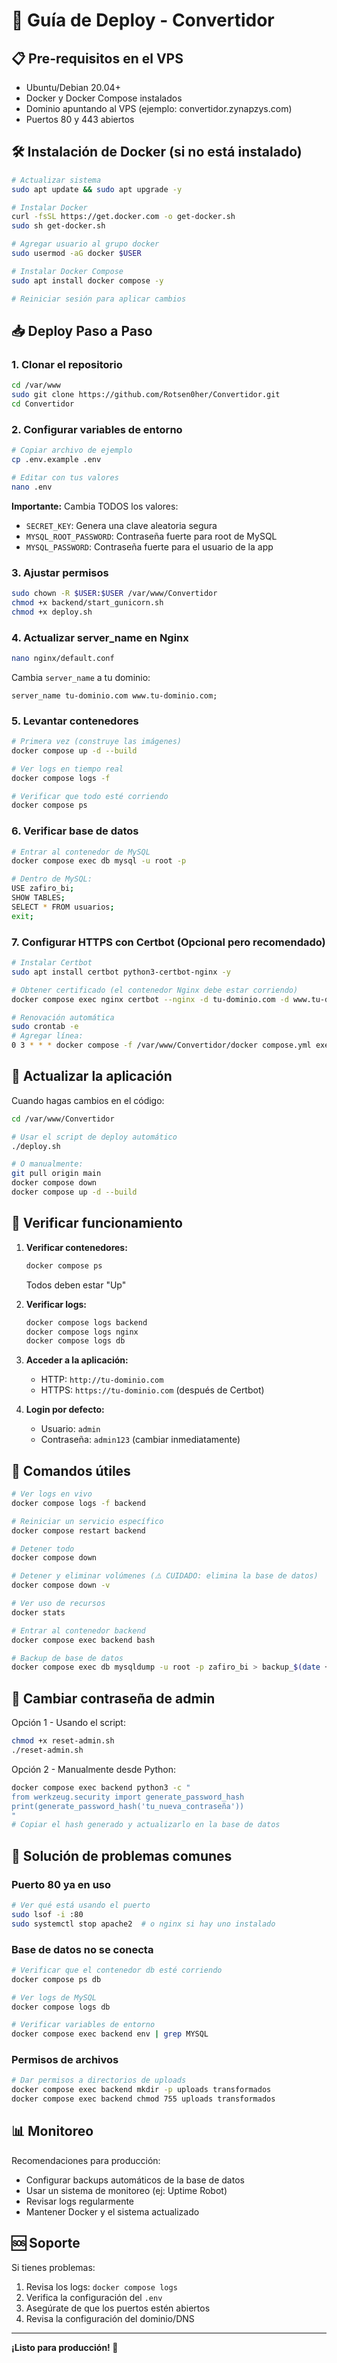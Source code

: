 # 🚀 Guía de Deploy - Convertidor

## 📋 Pre-requisitos en el VPS

- Ubuntu/Debian 20.04+
- Docker y Docker Compose instalados
- Dominio apuntando al VPS (ejemplo: convertidor.zynapzys.com)
- Puertos 80 y 443 abiertos

## 🛠️ Instalación de Docker (si no está instalado)

```bash
# Actualizar sistema
sudo apt update && sudo apt upgrade -y

# Instalar Docker
curl -fsSL https://get.docker.com -o get-docker.sh
sudo sh get-docker.sh

# Agregar usuario al grupo docker
sudo usermod -aG docker $USER

# Instalar Docker Compose
sudo apt install docker compose -y

# Reiniciar sesión para aplicar cambios
```

## 📥 Deploy Paso a Paso

### 1. Clonar el repositorio

```bash
cd /var/www
sudo git clone https://github.com/Rotsen0her/Convertidor.git
cd Convertidor
```

### 2. Configurar variables de entorno

```bash
# Copiar archivo de ejemplo
cp .env.example .env

# Editar con tus valores
nano .env
```

**Importante:** Cambia TODOS los valores:
- `SECRET_KEY`: Genera una clave aleatoria segura
- `MYSQL_ROOT_PASSWORD`: Contraseña fuerte para root de MySQL
- `MYSQL_PASSWORD`: Contraseña fuerte para el usuario de la app

### 3. Ajustar permisos

```bash
sudo chown -R $USER:$USER /var/www/Convertidor
chmod +x backend/start_gunicorn.sh
chmod +x deploy.sh
```

### 4. Actualizar server_name en Nginx

```bash
nano nginx/default.conf
```

Cambia `server_name` a tu dominio:
```nginx
server_name tu-dominio.com www.tu-dominio.com;
```

### 5. Levantar contenedores

```bash
# Primera vez (construye las imágenes)
docker compose up -d --build

# Ver logs en tiempo real
docker compose logs -f

# Verificar que todo esté corriendo
docker compose ps
```

### 6. Verificar base de datos

```bash
# Entrar al contenedor de MySQL
docker compose exec db mysql -u root -p

# Dentro de MySQL:
USE zafiro_bi;
SHOW TABLES;
SELECT * FROM usuarios;
exit;
```

### 7. Configurar HTTPS con Certbot (Opcional pero recomendado)

```bash
# Instalar Certbot
sudo apt install certbot python3-certbot-nginx -y

# Obtener certificado (el contenedor Nginx debe estar corriendo)
docker compose exec nginx certbot --nginx -d tu-dominio.com -d www.tu-dominio.com

# Renovación automática
sudo crontab -e
# Agregar línea:
0 3 * * * docker compose -f /var/www/Convertidor/docker compose.yml exec nginx certbot renew --quiet
```

## 🔄 Actualizar la aplicación

Cuando hagas cambios en el código:

```bash
cd /var/www/Convertidor

# Usar el script de deploy automático
./deploy.sh

# O manualmente:
git pull origin main
docker compose down
docker compose up -d --build
```

## 🧪 Verificar funcionamiento

1. **Verificar contenedores:**
   ```bash
   docker compose ps
   ```
   Todos deben estar "Up"

2. **Verificar logs:**
   ```bash
   docker compose logs backend
   docker compose logs nginx
   docker compose logs db
   ```

3. **Acceder a la aplicación:**
   - HTTP: `http://tu-dominio.com`
   - HTTPS: `https://tu-dominio.com` (después de Certbot)

4. **Login por defecto:**
   - Usuario: `admin`
   - Contraseña: `admin123` (cambiar inmediatamente)

## 🔧 Comandos útiles

```bash
# Ver logs en vivo
docker compose logs -f backend

# Reiniciar un servicio específico
docker compose restart backend

# Detener todo
docker compose down

# Detener y eliminar volúmenes (⚠️ CUIDADO: elimina la base de datos)
docker compose down -v

# Ver uso de recursos
docker stats

# Entrar al contenedor backend
docker compose exec backend bash

# Backup de base de datos
docker compose exec db mysqldump -u root -p zafiro_bi > backup_$(date +%Y%m%d).sql
```

## 🔐 Cambiar contraseña de admin

Opción 1 - Usando el script:
```bash
chmod +x reset-admin.sh
./reset-admin.sh
```

Opción 2 - Manualmente desde Python:
```bash
docker compose exec backend python3 -c "
from werkzeug.security import generate_password_hash
print(generate_password_hash('tu_nueva_contraseña'))
"
# Copiar el hash generado y actualizarlo en la base de datos
```

## 🐛 Solución de problemas comunes

### Puerto 80 ya en uso
```bash
# Ver qué está usando el puerto
sudo lsof -i :80
sudo systemctl stop apache2  # o nginx si hay uno instalado
```

### Base de datos no se conecta
```bash
# Verificar que el contenedor db esté corriendo
docker compose ps db

# Ver logs de MySQL
docker compose logs db

# Verificar variables de entorno
docker compose exec backend env | grep MYSQL
```

### Permisos de archivos
```bash
# Dar permisos a directorios de uploads
docker compose exec backend mkdir -p uploads transformados
docker compose exec backend chmod 755 uploads transformados
```

## 📊 Monitoreo

Recomendaciones para producción:
- Configurar backups automáticos de la base de datos
- Usar un sistema de monitoreo (ej: Uptime Robot)
- Revisar logs regularmente
- Mantener Docker y el sistema actualizado

## 🆘 Soporte

Si tienes problemas:
1. Revisa los logs: `docker compose logs`
2. Verifica la configuración del `.env`
3. Asegúrate de que los puertos estén abiertos
4. Revisa la configuración del dominio/DNS

---

**¡Listo para producción! 🎉**
